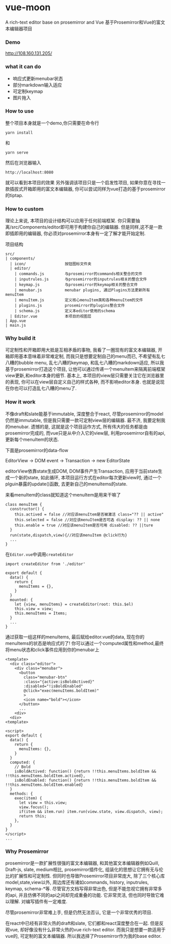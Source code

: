 # vue-moon
A rich-text editor base on prosemirror and Vue
基于Prosemirror和Vue的富文本编辑器项目

### Demo
http://108.160.131.205/
### what it can do
+ 响应式更新menubar状态
+ 部分markdown输入适应
+ 可定制keymap
+ 图片拖入

### How to use
整个项目本身就是一个demo,你只需要在命令行
```
yarn install
```
和
```
yarn serve
```
然后在浏览器输入
```
http://localhost:8080
```
就可以看到本项目的效果
另外强调该项目只是一个启发性项目, 如果你意在寻找一款插拔式开箱即用的富文本编辑器, 你可以尝试同样为vue打造的基于prosemirror的tiptap.

### How to custom
理论上来说, 本项目的设计结构可以应用于任何前端框架. 你只需要抽离/src/Components/editor即可用于构建你自己的编辑器. 但是同样,这不是一款即插即用的编辑器, 你必须对prosemirror本身有一定了解才能开始定制.

项目结构
```
src/
| components/
  | icon/                 按钮图标文件夹
  | editor/
    | commands.js         与prosemirror的commands相关整合的文件
    | inputrules.js       与prosemirror的inputrules相关的整合文件
    | keymap.js           与prosemirror的keymap相关的整合文件
    | menubar.js          menubar plugins, 通过Plugins方法更新所有menuItem
    | menuItem.js         定义核心menuItem类和各种menuItem的文件
    | plugins.js          prosemirror的plugins整合文件
    | schema.js           定义本editor使用的schema
  | Editor.vue            本项目的视图层
| App.vue
| main.js
```
### Why build it
可定制性和开箱即用大抵是互相矛盾的事物, 我看了一圈现有的富文本编辑器, 开箱即用基本意味着非常难定制, 而我只是想要定制自己的menu而已, 不希望有乱七八糟的bubble menu, 乱七八糟的keymap, 和乱七八糟的markdown适应, 所以我基于prosemirror打造这个项目, 让他可以通过传递一个menuItem来隔离前端框架view更新,和editor本身的细节. 基本上, 本项目的view层只需要关注它在浏览器里的表现, 你可以在view层自定义自己的样式各种, 而不影响editor本身. 也就是说现在你也可以打造乱七八糟的menu了.

### How it work
不像draft和slate能基于immutable, 深度整合于react, 尽管prosemirror的model仍然是immutable, 但是我只需要一款可定制view层的编辑器. 最不济, 我要定制我的menubar. 遗憾的是, 这就是这个项目运作方式, 所有伟大的任务都是由prosemirror完成的, 而vue只是从中介入它的view层, 利用prosemirror自有的api, 更新每个menuItem的状态.

下面是prosemirror的data-flow

EditorView -> DOM event -> Transaction -> new EditorState

editorView依靠state生成DOM, DOM事件产生Transaction, 应用于当前state生成一个新的state, 如此循环, 本项目运行方式在editor每次更新view时, 通过一个plguin暴露的update()函数, 去更新自己的menuItems的state.


来看menuItem的class就知道这个menuItem是用来干嘛了
```
class menuItem {
  constructor() {
    this.actived = false //对应该menuItem是否被激活 class="?? || active"
    this.selected = false //对应该menuItem是否可选 display: ?? || none
    this.enable = true //对应该menuItem是否可用 disabled: ?? ||ture
  }
  run(state,dispatch,view){//对应该menuItem @click行为}
  ...
}

```
在```Editor.vue```中调用```createEditor```
```
import createEditor from './editor'

export default {
  data() {
    return {
      menuItems = {},
    }
  }
  mounted: {
    let {view, menuItems} = createEditor(root: this.$el)
    this.view = view;
    this.menuItems = Items;
  }
  ...
}
```

通过获取一组这样的menuItems, 最后赋给editor.vue的data, 现在你的menuItems的状态是响应式的了! 你可以通过一个computed属性和method,最终将menu状态和click事件应用到你的menubar上
```
<template>
  <div class="editor">
    <div class="menubar">
      <button
        class="menubar-btn"
        :class="{active:isBoldActived}"
        :disabled="!isBoldEnabled"
        @click="exec(menuItems.boldItem)"
        >
        <icon name="bold"></icon>
      </button>
      ...
    <div>
  <div>
<template>

<script>
export default {
  data() {
    return {
      menuItems: {},
    }
  }
  computed: {
    // Bold
    isBoldActived: function() {return !!this.menuItems.boldItem && !!this.menuItems.boldItem.actived},
    isBoldEnabled: function() {return !!this.menuItems.boldItem && !!this.menuItems.boldItem.enabled}
  }
  methods: {
    exec(item) {
      let view = this.view;
      view.focus();
      if(item && item.run) item.run(view.state, view.dispatch, view);
      return this;
    },
  }
}
</script>
...
```
### Why Prosemirror
prosemirror是一款扩展性很强的富文本编辑器, 和其他富文本编辑器例如Quill, Draft-js, slate, medium相比, prosemirror插件化, 组装化的思想让它拥有无与伦比的扩展性和可定制性. 但同时也导致Prosemirror项目非常庞大, 除了三个核心库model,state,view以外, 周边库还有诸如commands, history, inputrules, keymap, schema-*等. 尽管官方文档写得非常出色, 但是不能忽视它拥有非常多的api, 并且仿佛不同的api之间却完成重叠的功能. 它非常灵活, 但也同时导致它难以理解. 对编写插件有一定难度.

尽管prosemirror非常难上手, 但是仍然无法否认, 它是一个非常优秀的项目.

在react中已经有非常火热的draft和slate, 它们都和react深度整合在一起. 但是反观vue, 却好像没有什么非常火热的vue rich-text editor. 而我只是想要一款适用于vue的, 可定制的富文本编辑器. 所以我选择了Prosemirror作为我的base editor.
